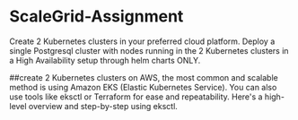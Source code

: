 # ScaleGrid-Assignment
Create 2 Kubernetes clusters in your preferred cloud platform. Deploy a single Postgresql cluster with nodes running in the 2 Kubernetes clusters in a High Availability setup through helm charts ONLY.


##create 2 Kubernetes clusters on AWS, the most common and scalable method is using Amazon EKS (Elastic Kubernetes Service).
You can also use tools like eksctl or Terraform for ease and repeatability. Here's a high-level overview and step-by-step using eksctl.


